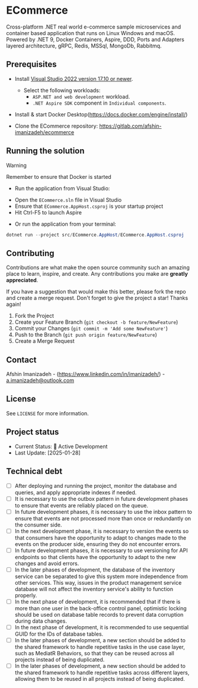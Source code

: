 # ECommerce
Cross-platform .NET real world e-commerce sample microservices and container based application that runs on Linux Windows and macOS. Powered by .NET 9, Docker Containers, Aspire, DDD, Ports and Adapters layered architecture, gRPC, Redis, MSSql, MongoDb, Rabbitmq.

## Prerequisites

- Install [Visual Studio 2022 version 17.10 or newer](https://visualstudio.microsoft.com/downloads/).
    - Select the following workloads:
        - `ASP.NET and web development` workload.
        - `.NET Aspire SDK` component in `Individual components`.
      

- Install & start Docker Desktop(https://docs.docker.com/engine/install/)
- Clone the ECommerce repository: https://gitlab.com/afshin-imanizadeh/ecommerce

## Running the solution

> [!WARNING]
> Remember to ensure that Docker is started

* Run the application from Visual Studio:
- Open the `ECommerce.sln` file in Visual Studio
- Ensure that `ECommerce.AppHost.csproj` is your startup project
- Hit Ctrl-F5 to launch Aspire

* Or run the application from your terminal:
```powershell
dotnet run --project src/ECommerce.AppHost/ECommerce.AppHost.csproj
```

<!-- CONTRIBUTING -->
## Contributing

Contributions are what make the open source community such an amazing place to learn, inspire, and create. Any contributions you make are **greatly appreciated**.

If you have a suggestion that would make this better, please fork the repo and create a merge request.
Don't forget to give the project a star! Thanks again!

1. Fork the Project
2. Create your Feature Branch (`git checkout -b feature/NewFeature`)
3. Commit your Changes (`git commit -m 'Add some NewFeature'`)
4. Push to the Branch (`git push origin feature/NewFeature`)
5. Create a Merge Request


<!-- CONTACT -->
## Contact

Afshin Imanizadeh - (https://www.linkedin.com/in/imanizadeh/) - a.imanizadeh@outlook.com

<!-- LICENSE -->
## License

See `LICENSE` for more information.


## Project status
- Current Status: 🚀 Active Development
- Last Update: [2025-01-28]

<!-- Technical debt -->
## Technical debt

- [ ] After deploying and running the project, monitor the database and queries, and apply appropriate indexes if needed.
- [ ] It is necessary to use the outbox pattern in future development phases to ensure that events are reliably placed on the queue.
- [ ] In future development phases, it is necessary to use the inbox pattern to ensure that events are not processed more than once or redundantly on the consumer side.
- [ ] In the next development phase, it is necessary to version the events so that consumers have the opportunity to adapt to changes made to the events on the producer side, ensuring they do not encounter errors.
- [ ] In future development phases, it is necessary to use versioning for API endpoints so that clients have the opportunity to adapt to the new changes and avoid errors.
- [ ] In the later phases of development, the database of the inventory service can be separated to give this system more independence from other services. This way, issues in the product management service database will not affect the inventory service's ability to function properly.
- [ ] In the next phase of development, it is recommended that if there is more than one user in the back-office control panel, optimistic locking should be used on database table records to prevent data corruption during data changes.
- [ ] In the next phase of development, it is recommended to use sequential GUID for the IDs of database tables.
- [ ] In the later phases of development, a new section should be added to the shared framework to handle repetitive tasks in the use case layer, such as MediatR Behaviors, so that they can be reused across all projects instead of being duplicated.
- [ ] In the later phases of development, a new section should be added to the shared framework to handle repetitive tasks across different layers, allowing them to be reused in all projects instead of being duplicated.
